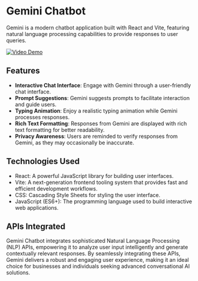 # Gemini Chatbot

Gemini is a modern chatbot application built with React and Vite, featuring natural language processing capabilities to provide responses to user queries.

<a href="https://drive.google.com/file/d/12LUu7MtmMk49xCCch6vvigaX-qvLsiZA/view?usp=sharing"><img src="https://drive.google.com/uc?export=download&id=12LUu7MtmMk49xCCch6vvigaX-qvLsiZA" alt="Video Demo"></a>

## Features

- **Interactive Chat Interface**: Engage with Gemini through a user-friendly chat interface.
- **Prompt Suggestions**: Gemini suggests prompts to facilitate interaction and guide users.
- **Typing Animation**: Enjoy a realistic typing animation while Gemini processes responses.
- **Rich Text Formatting**: Responses from Gemini are displayed with rich text formatting for better readability.
- **Privacy Awareness**: Users are reminded to verify responses from Gemini, as they may occasionally be inaccurate.

## Technologies Used

- React: A powerful JavaScript library for building user interfaces.
- Vite: A next-generation frontend tooling system that provides fast and efficient development workflows.
- CSS: Cascading Style Sheets for styling the user interface.
- JavaScript (ES6+): The programming language used to build interactive web applications.

## APIs Integrated
Gemini Chatbot integrates sophisticated Natural Language Processing (NLP) APIs, empowering it to analyze user input intelligently and generate contextually relevant responses. By seamlessly integrating these APIs, Gemini delivers a robust and engaging user experience, making it an ideal choice for businesses and individuals seeking advanced conversational AI solutions.


